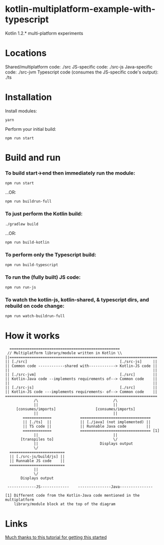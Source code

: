 # kotlin-multiplatform-example-with-typescript
Kotlin 1.2.* multi-platform experiments


Locations
=========
Shared/multiplatform code: ./src
JS-specific code: ./src-js
Java-specific code: ./src-jvm
Typescript code (consumes the JS-specific code's output): ./ts


Installation
============
Install modules:

    yarn

Perform your initial build:

    npm run start


Build and run
=============
### To build start->end then immediately run the module:

    npm run start

...OR:

    npm run buildrun-full

### To just perform the Kotlin build:
    ./gradlew build

...OR:

    npm run build-kotlin

### To perform only the Typescript build:

    npm run build-typescript

### To run the (fully built) JS code:

    npm run run-js

### To watch the kotlin-js, kotlin-shared, & typescript dirs, and rebuild on code change:

    npm run watch-buildrun-full


How it works
============
```
  ==================================================
 // Multiplatform library/module written in Kotlin \\
||===================================================================
|| [./src]                                          [./src-js]     ||
|| Common code ------------shared with------------> Kotlin-JS code ||
||                                                                 ||
|| [./src-jvm]                                      [./src]        ||
|| Kotlin-Java code --implements requirements of--> Common code    ||
||                                                                 ||
|| [./src-js]                                       [./src]        ||
|| Kotlin-JS code ---implements requirements- of--> Common code    ||
=====================================================================
             /\                                  /\
             ||                                  ||
     [consumes/imports]                  [consumes/imports]
             ||                                  ||
        =============             ================================
        || [./ts]  ||             || [./java] (not implemented) ||
        || TS code ||             || Runnable Java code         ||
        =============             ================================ [1]
             ||                                  ||
       [transpiles to]                           \/
             ||                            Displays output
             \/
  =========================
  || [./src-js/build/js] ||
  || Runnable JS code    ||
  =========================
             ||
             \/
       Displays output 

 -------------JS-------------    ---------------Java---------------

[1] Different code from the Kotlin-Java code mentioned in the multiplatform
    library/module block at the top of the diagram
```


Links
=====
[Much thanks to this tutorial for getting this started](https://vividcode.io/Kotlin-1-2-Multiplatform-Projects/)
